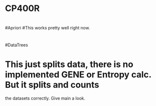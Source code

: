 # CP400R
#
#
#Apriori
#This works pretty well right now.
#
#DataTrees
# This just splits data, there is no implemented GENE or Entropy calc. But it splits and counts 
the datasets correctly. Give main a look.

